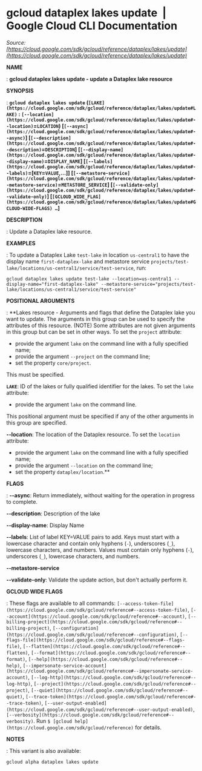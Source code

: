 # gcloud dataplex lakes update  |  Google Cloud CLI Documentation

*Source: [https://cloud.google.com/sdk/gcloud/reference/dataplex/lakes/update](https://cloud.google.com/sdk/gcloud/reference/dataplex/lakes/update)*

**NAME**

: **gcloud dataplex lakes update - update a Dataplex lake resource**

**SYNOPSIS**

: **`gcloud dataplex lakes update` (`[LAKE](https://cloud.google.com/sdk/gcloud/reference/dataplex/lakes/update#LAKE)` : `[--location](https://cloud.google.com/sdk/gcloud/reference/dataplex/lakes/update#--location)`=`LOCATION`) [`[--async](https://cloud.google.com/sdk/gcloud/reference/dataplex/lakes/update#--async)`] [`[--description](https://cloud.google.com/sdk/gcloud/reference/dataplex/lakes/update#--description)`=`DESCRIPTION`] [`[--display-name](https://cloud.google.com/sdk/gcloud/reference/dataplex/lakes/update#--display-name)`=`DISPLAY_NAME`] [`[--labels](https://cloud.google.com/sdk/gcloud/reference/dataplex/lakes/update#--labels)`=[`KEY`=`VALUE`,…]] [`[--metastore-service](https://cloud.google.com/sdk/gcloud/reference/dataplex/lakes/update#--metastore-service)`=`METASTORE_SERVICE`] [`[--validate-only](https://cloud.google.com/sdk/gcloud/reference/dataplex/lakes/update#--validate-only)`] [`[GCLOUD_WIDE_FLAG](https://cloud.google.com/sdk/gcloud/reference/dataplex/lakes/update#GCLOUD-WIDE-FLAGS) …`]**

**DESCRIPTION**

: Update a Dataplex lake resource.

**EXAMPLES**

: To update a Dataplex Lake `test-lake` in location
`us-central1` to have the display name
`first-dataplex-lake` and metastore service
`projects/test-lake/locations/us-central1/service/test-service`, run:

```
gcloud dataplex lakes update test-lake --location=us-central1 --display-name="first-dataplex-lake" --metastore-service="projects/test-lake/locations/us-central1/service/test-service"
```

**POSITIONAL ARGUMENTS**

: **Lakes resource - Arguments and flags that define the Dataplex lake you want to
update. The arguments in this group can be used to specify the attributes of
this resource. (NOTE) Some attributes are not given arguments in this group but
can be set in other ways.
To set the `project` attribute:

- provide the argument `lake` on the command line with a fully
specified name;
- provide the argument `--project` on the command line;
- set the property `core/project`.

This must be specified.

**`LAKE`**:
ID of the lakes or fully qualified identifier for the lakes.
To set the `lake` attribute:

- provide the argument `lake` on the command line.

This positional argument must be specified if any of the other arguments in this
group are specified.

**--location**:
The location of the Dataplex resource.
To set the `location` attribute:

- provide the argument `lake` on the command line with a fully
specified name;
- provide the argument `--location` on the command line;
- set the property `dataplex/location`.**

**FLAGS**

: **--async**:
Return immediately, without waiting for the operation in progress to complete.

**--description**:
Description of the lake

**--display-name**:
Display Name

**--labels**:
List of label KEY=VALUE pairs to add.
Keys must start with a lowercase character and contain only hyphens
(`-`), underscores (`_`), lowercase characters, and
numbers. Values must contain only hyphens (`-`), underscores
(`_`), lowercase characters, and numbers.

**--metastore-service**

**--validate-only**:
Validate the update action, but don't actually perform it.

**GCLOUD WIDE FLAGS**

: These flags are available to all commands: `[--access-token-file](https://cloud.google.com/sdk/gcloud/reference#--access-token-file)`,
`[--account](https://cloud.google.com/sdk/gcloud/reference#--account)`, `[--billing-project](https://cloud.google.com/sdk/gcloud/reference#--billing-project)`,
`[--configuration](https://cloud.google.com/sdk/gcloud/reference#--configuration)`,
`[--flags-file](https://cloud.google.com/sdk/gcloud/reference#--flags-file)`,
`[--flatten](https://cloud.google.com/sdk/gcloud/reference#--flatten)`, `[--format](https://cloud.google.com/sdk/gcloud/reference#--format)`, `[--help](https://cloud.google.com/sdk/gcloud/reference#--help)`, `[--impersonate-service-account](https://cloud.google.com/sdk/gcloud/reference#--impersonate-service-account)`,
`[--log-http](https://cloud.google.com/sdk/gcloud/reference#--log-http)`,
`[--project](https://cloud.google.com/sdk/gcloud/reference#--project)`, `[--quiet](https://cloud.google.com/sdk/gcloud/reference#--quiet)`, `[--trace-token](https://cloud.google.com/sdk/gcloud/reference#--trace-token)`, `[--user-output-enabled](https://cloud.google.com/sdk/gcloud/reference#--user-output-enabled)`,
`[--verbosity](https://cloud.google.com/sdk/gcloud/reference#--verbosity)`.
Run `$ [gcloud help](https://cloud.google.com/sdk/gcloud/reference)` for details.

**NOTES**

: This variant is also available:

```
gcloud alpha dataplex lakes update
```